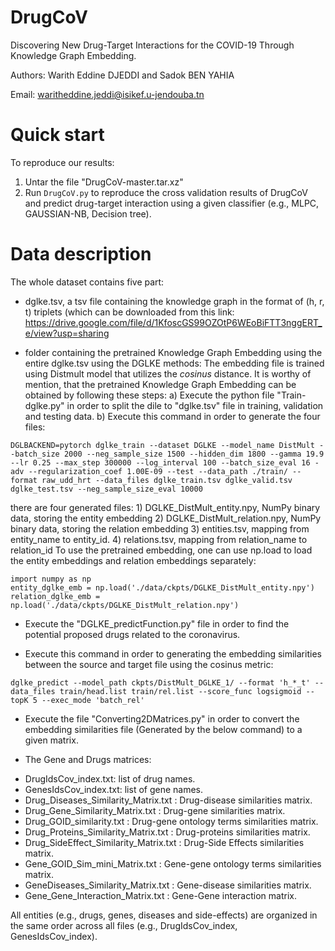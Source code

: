 # DrugCoV
Discovering New Drug-Target Interactions for the COVID-19 Through Knowledge Graph Embedding.

Authors: Warith Eddine DJEDDI and Sadok BEN YAHIA

Email: waritheddine.jeddi@isikef.u-jendouba.tn
# Quick start
To reproduce our results:
1. Untar the file "DrugCoV-master.tar.xz"
2. Run <code>DrugCoV.py</code> to reproduce the cross validation results of DrugCoV and predict drug-target interaction using a given classifier (e.g., MLPC, GAUSSIAN-NB, Decision tree).
# Data description
The whole dataset contains five part:
- dglke.tsv, a tsv file containing the knowledge graph in the format of (h, r, t) triplets (which can be downloaded from this link:
https://drive.google.com/file/d/1KfoscGS99OZOtP6WEoBiFTT3nggERT_e/view?usp=sharing

- folder containing the pretrained Knowledge Graph Embedding using the entire dglke.tsv using the DGLKE methods: The embedding file is trained using Distmult model that utilizes the $cosinus$ distance. It is worthy of mention, that the pretrained Knowledge Graph Embedding can be obtained by following these steps:
  a) Execute the python file "Train-dglke.py" in order to split the dile to "dglke.tsv" file in training, validation and testing data.
  b) Execute this command in order to generate the four files:
```
DGLBACKEND=pytorch dglke_train --dataset DGLKE --model_name DistMult --batch_size 2000 --neg_sample_size 1500 --hidden_dim 1800 --gamma 19.9 --lr 0.25 --max_step 300000 --log_interval 100 --batch_size_eval 16 -adv --regularization_coef 1.00E-09 --test --data_path ./train/ --format raw_udd_hrt --data_files dglke_train.tsv dglke_valid.tsv dglke_test.tsv --neg_sample_size_eval 10000
```
there are four generated files:
     1) DGLKE_DistMult_entity.npy, NumPy binary data, storing the entity embedding
     2) DGLKE_DistMult_relation.npy, NumPy binary data, storing the relation embedding
     3) entities.tsv, mapping from entity_name to entity_id.
     4) relations.tsv, mapping from relation_name to relation_id
   To use the pretrained embedding, one can use np.load to load the entity embeddings and relation embeddings separately:

```
import numpy as np
entity_dglke_emb = np.load('./data/ckpts/DGLKE_DistMult_entity.npy')
relation_dglke_emb = np.load('./data/ckpts/DGLKE_DistMult_relation.npy')
```
- Execute the "DGLKE_predictFunction.py" file in order to find the potential proposed drugs related to the coronavirus.

- Execute this command in order to generating the embedding similarities between the source and target file using the cosinus metric:  
```
dglke_predict --model_path ckpts/DistMult_DGLKE_1/ --format 'h_*_t' --data_files train/head.list train/rel.list --score_func logsigmoid --topK 5 --exec_mode 'batch_rel'
```
- Execute the file "Converting2DMatrices.py" in order to convert the embedding similarities file (Generated by the below command) to a given matrix.
     
- The Gene and Drugs matrices:
* DrugIdsCov_index.txt: list of drug names.
* GenesIdsCov_index.txt: list of gene names.
* Drug_Diseases_Similarity_Matrix.txt : Drug-disease similarities matrix.
* Drug_Gene_Similarity_Matrix.txt : Drug-gene similarities matrix.
* Drug_GOID_similarity.txt : Drug-gene ontology terms similarities matrix.
* Drug_Proteins_Similarity_Matrix.txt : Drug-proteins similarities matrix.
* Drug_SideEffect_Similarity_Matrix.txt : Drug-Side Effects similarities matrix.
* Gene_GOID_Sim_mini_Matrix.txt : Gene-gene ontology terms similarities matrix.
* GeneDiseases_Similarity_Matrix.txt : Gene-disease similarities matrix.
* Gene_Gene_Interaction_Matrix.txt : Gene-Gene interaction matrix.


All entities (e.g., drugs, genes, diseases and side-effects) are organized in the same order across all files (e.g., DrugIdsCov_index, GenesIdsCov_index).

